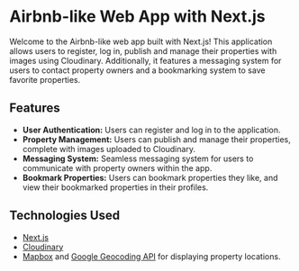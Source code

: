 # Airbnb-like Web App with Next.js

Welcome to the Airbnb-like web app built with Next.js! This application allows users to register, log in, publish and manage their properties with images using Cloudinary. Additionally, it features a messaging system for users to contact property owners and a bookmarking system to save favorite properties.

## Features

- **User Authentication:** Users can register and log in to the application.
- **Property Management:** Users can publish and manage their properties, complete with images uploaded to Cloudinary.
- **Messaging System:** Seamless messaging system for users to communicate with property owners within the app.
- **Bookmark Properties:** Users can bookmark properties they like, and view their bookmarked properties in their profiles.

## Technologies Used

- [Next.js](https://nextjs.org/)
- [Cloudinary](https://cloudinary.com/)
- [Mapbox](https://www.mapbox.com/) and [Google Geocoding API](https://developers.google.com/maps/documentation/geocoding/start) for displaying property locations.
